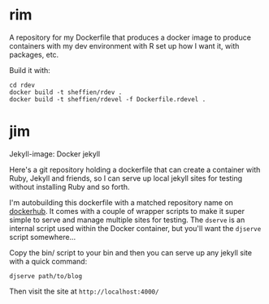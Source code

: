  # rim
A repository for my Dockerfile that produces a docker image to produce containers with my dev environment with R set up how I want it, with packages, etc.

Build it with:

```
cd rdev
docker build -t sheffien/rdev .
docker build -t sheffien/rdevel -f Dockerfile.rdevel .
```


# jim
Jekyll-image: Docker jekyll

Here's a git repository holding a dockerfile that can create a container with Ruby, Jekyll and friends, so I can serve up local jekyll sites for testing without installing Ruby and so forth.

I'm autobuilding this dockerfile with a matched repository name on [dockerhub](https://registry.hub.docker.com/repos/sheffien/). It comes with a couple of wrapper scripts to make it super simple to serve and manage multiple sites for testing. The `dserve` is an internal script used within the Docker container, but you'll want the `djserve` script somewhere...

Copy the bin/ script to your bin and then you can serve up any jekyll site with a quick command:

```
djserve path/to/blog
```

Then visit the site at `http://localhost:4000/`

